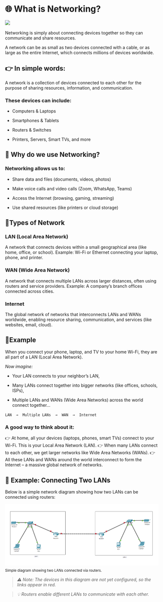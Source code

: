 # 🌐 What is Networking?

<img src="https://images.pexels.com/photos/159304/network-cable-ethernet-computer-159304.jpeg" width="650">

Networking is simply about connecting devices together so they can communicate and share resources.

A network can be as small as two devices connected with a cable, or as large as the entire Internet, which connects millions of devices worldwide.

## 👉 In simple words:
A network is a collection of devices connected to each other for the purpose of sharing resources, information, and communication.

### These devices can include:

* Computers & Laptops

* Smartphones & Tablets

* Routers & Switches

* Printers, Servers, Smart TVs, and more

## 🔸 Why do we use Networking?

### Networking allows us to:

* Share data and files (documents, videos, photos)

* Make voice calls and video calls (Zoom, WhatsApp, Teams)

* Access the Internet (browsing, gaming, streaming)

* Use shared resources (like printers or cloud storage)

## 🔸Types of Network
### LAN (Local Area Network)
   A network that connects devices within a small geographical area (like home, office, or school). Example: Wi-Fi or Ethernet connecting your laptop, phone, and printer.
### WAN (Wide Area Network)
   A network that connects multiple LANs across larger distances, often using routers and service providers. Example: A company’s branch offices connected across cities.
### Internet
   The global network of networks that interconnects LANs and WANs worldwide, enabling resource sharing, communication, and services (like websites, email, cloud).

## 🔸Example

When you connect your phone, laptop, and TV to your home Wi-Fi, they are all part of a LAN (Local Area Network).

*Now imagine:*

- Your LAN connects to your neighbor’s LAN,

- Many LANs connect together into bigger networks (like offices, schools, ISPs),

- Multiple LANs and WANs (Wide Area Networks) across the world connect together…

`LAN  →  Multiple LANs  →  WAN  →  Internet`

### A good way to think about it:

👉 At home, all your devices (laptops, phones, smart TVs) connect to your Wi-Fi. This is your Local Area Network (LAN).
👉 When many LANs connect to each other, we get larger networks like Wide Area Networks (WANs).
👉 All these LANs and WANs around the world interconnect to form the Internet – a massive global network of networks.

## 📌 Example: Connecting Two LANs

Below is a simple network diagram showing how two LANs can be connected using routers:

![simple diagram](./Images/Simple_Network_Diagram.png)
<sub>Simple diagram showing two LANs connected via routers.</sub>
> *⚠️ Note: The devices in this diagram are not yet configured, so the links appear in red.*

> *💡 Routers enable different LANs to communicate with each other.*
